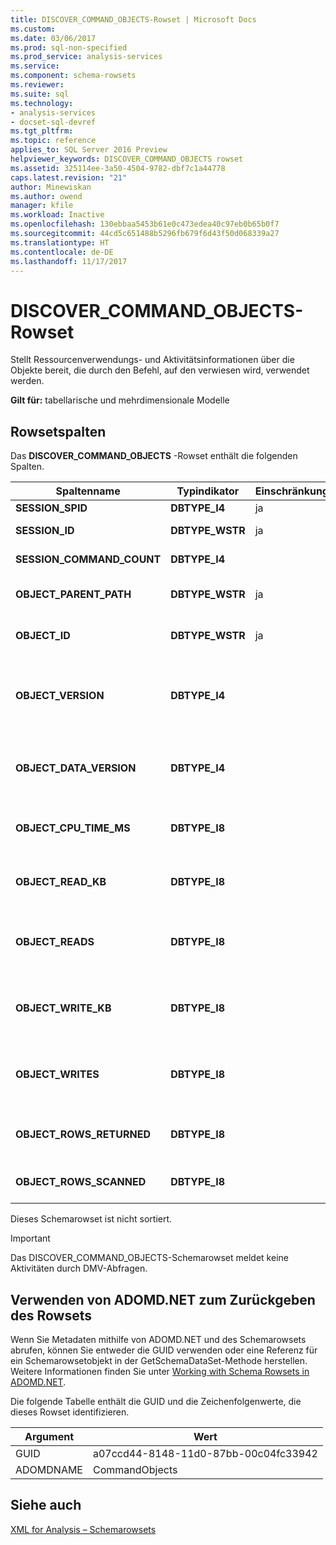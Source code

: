 ```yaml
---
title: DISCOVER_COMMAND_OBJECTS-Rowset | Microsoft Docs
ms.custom: 
ms.date: 03/06/2017
ms.prod: sql-non-specified
ms.prod_service: analysis-services
ms.service: 
ms.component: schema-rowsets
ms.reviewer: 
ms.suite: sql
ms.technology:
- analysis-services
- docset-sql-devref
ms.tgt_pltfrm: 
ms.topic: reference
applies_to: SQL Server 2016 Preview
helpviewer_keywords: DISCOVER_COMMAND_OBJECTS rowset
ms.assetid: 325114ee-3a50-4504-9782-dbf7c1a44778
caps.latest.revision: "21"
author: Minewiskan
ms.author: owend
manager: kfile
ms.workload: Inactive
ms.openlocfilehash: 130ebbaa5453b61e0c473edea40c97eb0b65b0f7
ms.sourcegitcommit: 44cd5c651488b5296fb679f6d43f50d068339a27
ms.translationtype: HT
ms.contentlocale: de-DE
ms.lasthandoff: 11/17/2017
---
```

# <a name="discovercommandobjects-rowset"></a>DISCOVER_COMMAND_OBJECTS-Rowset
  Stellt Ressourcenverwendungs- und Aktivitätsinformationen über die Objekte bereit, die durch den Befehl, auf den verwiesen wird, verwendet werden.  
  
 **Gilt für:** tabellarische und mehrdimensionale Modelle  
  
## <a name="rowset-columns"></a>Rowsetspalten  
 Das **DISCOVER_COMMAND_OBJECTS** -Rowset enthält die folgenden Spalten.  
  
|Spaltenname|Typindikator|Einschränkung|Description|  
|-----------------|--------------------|-----------------|-----------------|  
|**SESSION_SPID**|**DBTYPE_I4**|ja|Die Sitzungs-ID.|  
|**SESSION_ID**|**DBTYPE_WSTR**|ja|Die eindeutige Sitzungs-ID als GUID.|  
|**SESSION_COMMAND_COUNT**|**DBTYPE_I4**||Die Sequenznummer des Befehls.|  
|**OBJECT_PARENT_PATH**|**DBTYPE_WSTR**|ja|Der Pfad zu dem übergeordneten Element des aktuellen Objekts.|  
|**OBJECT_ID**|**DBTYPE_WSTR**|ja|Die ID des Objekts, die bei dessen Erstellung definiert wurde.|  
|**OBJECT_VERSION**|**DBTYPE_I4**||Die Metadatenversionsnummer des Objekts, diese Nummer ändert sich jedes Mal, wenn das Objekt geändert wird.|  
|**OBJECT_DATA_VERSION**|**DBTYPE_I4**||Die Herkunftszahl der Daten in dem Objekt. Diese Zahl erhöht sich jedes Mal, wenn das Objekt verarbeitet wird.|  
|**OBJECT_CPU_TIME_MS**|**DBTYPE_I8**||Die CPU-Zeit in Millisekunden, die seit dem Start des Befehls vom Objekt beansprucht wurde.|  
|**OBJECT_READ_KB**|**DBTYPE_I8**||Der akkumulierte Wert der seit dem Start des Befehls von dem Objekt gelesenen Daten in KB.|  
|**OBJECT_READS**|**DBTYPE_I8**||Die akkumulierte Zahl der seit dem Start des Befehls von dem Objekt ausgeführten Lesevorgänge.|  
|**OBJECT_WRITE_KB**|**DBTYPE_I8**||Der akkumulierte Wert der seit dem Start des Befehls von dem Objekt geschriebenen Daten in KB.|  
|**OBJECT_WRITES**|**DBTYPE_I8**||Die akkumulierte Zahl der seit dem Start des Befehls von dem Objekt ausgeführten Schreibvorgänge.|  
|**OBJECT_ROWS_RETURNED**|**DBTYPE_I8**||Die Anzahl der seit dem Start des Befehls von dem Objekt an den Aufrufer zurückgegebenen Zeilen.|  
|**OBJECT_ROWS_SCANNED**|**DBTYPE_I8**||Die Anzahl der seit dem Start des Befehls von dem Objekt gescannten Zeilen.|  
  
 Dieses Schemarowset ist nicht sortiert.  
  
> [!IMPORTANT]  
>  Das DISCOVER_COMMAND_OBJECTS-Schemarowset meldet keine Aktivitäten durch DMV-Abfragen.  
  
## <a name="using-adomdnet-to-return-the-rowset"></a>Verwenden von ADOMD.NET zum Zurückgeben des Rowsets  
 Wenn Sie Metadaten mithilfe von ADOMD.NET und des Schemarowsets abrufen, können Sie entweder die GUID verwenden oder eine Referenz für ein Schemarowsetobjekt in der GetSchemaDataSet-Methode herstellen. Weitere Informationen finden Sie unter [Working with Schema Rowsets in ADOMD.NET](../../../analysis-services/multidimensional-models-adomd-net-client/retrieving-metadata-working-with-schema-rowsets.md).  
  
 Die folgende Tabelle enthält die GUID und die Zeichenfolgenwerte, die dieses Rowset identifizieren.  
  
|Argument|Wert|  
|--------------|-----------|  
|GUID|a07ccd44-8148-11d0-87bb-00c04fc33942|  
|ADOMDNAME|CommandObjects|  
  
## <a name="see-also"></a>Siehe auch  
 [XML for Analysis – Schemarowsets](../../../analysis-services/schema-rowsets/xml/xml-for-analysis-schema-rowsets.md)  
  
  
